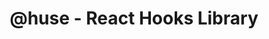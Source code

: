 ---
title: "@huse - React Hooks Library"
hero:
  title: "@huse hooks"
  desc: 这是收集了常用的react hooks，用于支持百度内部的开发，我们欢迎社区所有人参与共建
  actions:
    - text: 快速上手
      link: /zh-CN/getting-started
---